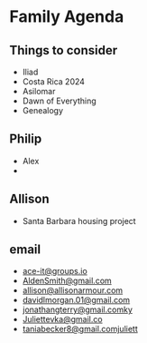 # Family Agenda

## Things to consider

* Iliad
* Costa Rica 2024
* Asilomar
* Dawn of Everything
* Genealogy

## Philip

* Alex
*   
    

## Allison

* Santa Barbara housing project

## email

* [ace-it@groups.io](mailto:ace-it@groups.io)
* [AldenSmith@gmail.com](mailto:AldenSmith@gmail.com)
* [allison@allisonarmour.com](mailto:allison@allisonarmour.com)
* [davidlmorgan.01@gmail.com](mailto:davidlmorgan.01@gmail.com)
* [jonathangterry@gmail.comky](mailto:jonathangterry@gmail.comky)
* [Juliettevka@gmail.co](mailto:Juliettevka@gmail.co)
* [taniabecker8@gmail.comjuliett](mailto:taniabecker8@gmail.comjuliett)